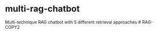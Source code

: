 # multi-rag-chatbot
Multi-technique RAG chatbot with 5 different retrieval approaches
#   R A G - C O P Y 2  
 